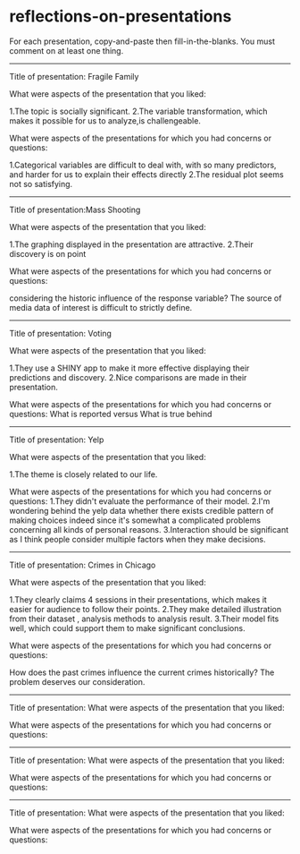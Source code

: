 # reflections-on-presentations

For each presentation, copy-and-paste then fill-in-the-blanks.  You must comment on at least one thing. 


----------------------------------------------------------------------------------------------------------------
Title of presentation: Fragile Family

What were aspects of the presentation that you liked: 

1.The topic is socially significant.
2.The variable transformation, which makes it possible for us to analyze,is challengeable.

What were aspects of the presentations for which you had concerns or questions: 

1.Categorical variables are difficult to deal with, with so many predictors, and harder for us to explain their effects directly
2.The residual plot seems not so satisfying.
 


----------------------------------------------------------------------------------------------------------------

Title of presentation:Mass Shooting

What were aspects of the presentation that you liked: 

1.The graphing displayed in the presentation are attractive.
2.Their discovery is on point 

What were aspects of the presentations for which you had concerns or questions:

considering the historic influence of the response variable?
The source of media data of interest is difficult to strictly define.



----------------------------------------------------------------------------------------------------------------

Title of presentation: Voting

What were aspects of the presentation that you liked:

1.They use a SHINY app to make it more effective displaying their predictions and discovery.
2.Nice comparisons are made in their presentation.

What were aspects of the presentations for which you had concerns or questions:
What is reported versus What is true behind




----------------------------------------------------------------------------------------------------------------

Title of presentation: Yelp

What were aspects of the presentation that you liked: 

1.The theme is closely related to our life.


What were aspects of the presentations for which you had concerns or questions:
1.They didn't evaluate the performance of their model. 
2.I'm wondering behind the yelp data whether there exists credible pattern of making choices indeed since it's somewhat a complicated problems concerning all kinds of personal reasons.
3.Interaction should be significant as I think people consider multiple factors when they make decisions.

----------------------------------------------------------------------------------------------------------------

Title of presentation: Crimes in Chicago

What were aspects of the presentation that you liked:

1.They clearly claims 4 sessions in their presentations, which makes it easier for audience to follow their points.
2.They make detailed illustration from their dataset , analysis methods to analysis result.
3.Their model fits well, which could support them to make significant conclusions.

What were aspects of the presentations for which you had concerns or questions:

How does the past crimes influence the current crimes historically? The problem deserves our consideration.


----------------------------------------------------------------------------------------------------------------

Title of presentation: 
What were aspects of the presentation that you liked:

What were aspects of the presentations for which you had concerns or questions:




----------------------------------------------------------------------------------------------------------------

Title of presentation: 
What were aspects of the presentation that you liked:

What were aspects of the presentations for which you had concerns or questions:




----------------------------------------------------------------------------------------------------------------

Title of presentation: 
What were aspects of the presentation that you liked:

What were aspects of the presentations for which you had concerns or questions:




